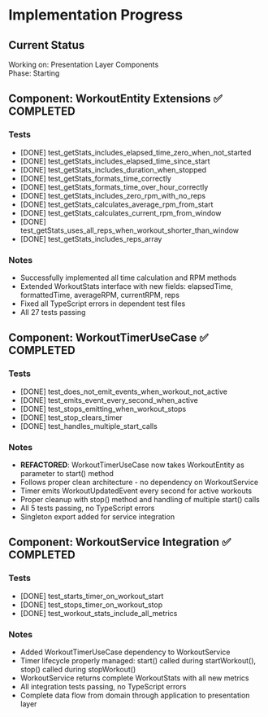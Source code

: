 # Implementation Progress

## Current Status
Working on: Presentation Layer Components  
Phase: Starting

## Component: WorkoutEntity Extensions ✅ COMPLETED

### Tests
- [DONE] test_getStats_includes_elapsed_time_zero_when_not_started
- [DONE] test_getStats_includes_elapsed_time_since_start
- [DONE] test_getStats_includes_duration_when_stopped
- [DONE] test_getStats_formats_time_correctly
- [DONE] test_getStats_formats_time_over_hour_correctly
- [DONE] test_getStats_includes_zero_rpm_with_no_reps
- [DONE] test_getStats_calculates_average_rpm_from_start
- [DONE] test_getStats_calculates_current_rpm_from_window
- [DONE] test_getStats_uses_all_reps_when_workout_shorter_than_window
- [DONE] test_getStats_includes_reps_array

### Notes
- Successfully implemented all time calculation and RPM methods
- Extended WorkoutStats interface with new fields: elapsedTime, formattedTime, averageRPM, currentRPM, reps
- Fixed all TypeScript errors in dependent test files
- All 27 tests passing

## Component: WorkoutTimerUseCase ✅ COMPLETED

### Tests
- [DONE] test_does_not_emit_events_when_workout_not_active
- [DONE] test_emits_event_every_second_when_active
- [DONE] test_stops_emitting_when_workout_stops
- [DONE] test_stop_clears_timer
- [DONE] test_handles_multiple_start_calls

### Notes
- **REFACTORED**: WorkoutTimerUseCase now takes WorkoutEntity as parameter to start() method
- Follows proper clean architecture - no dependency on WorkoutService
- Timer emits WorkoutUpdatedEvent every second for active workouts
- Proper cleanup with stop() method and handling of multiple start() calls
- All 5 tests passing, no TypeScript errors
- Singleton export added for service integration

## Component: WorkoutService Integration ✅ COMPLETED

### Tests
- [DONE] test_starts_timer_on_workout_start
- [DONE] test_stops_timer_on_workout_stop
- [DONE] test_workout_stats_include_all_metrics

### Notes
- Added WorkoutTimerUseCase dependency to WorkoutService
- Timer lifecycle properly managed: start() called during startWorkout(), stop() called during stopWorkout()
- WorkoutService returns complete WorkoutStats with all new metrics
- All integration tests passing, no TypeScript errors
- Complete data flow from domain through application to presentation layer